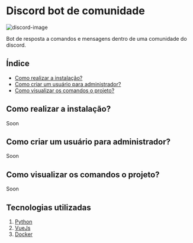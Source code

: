 # Discord bot de comunidade

![discord-image](https://bs-uploads.toptal.io/blackfish-uploads/components/seo/5948054/og_image/optimized/how-to-make-a-discord-bot-7c0fe302b98b05b145682344b3a4ec59.png)

<p>Bot de resposta a comandos e mensagens dentro de uma comunidade do discord.</p>

## Índice
- <a href="#howUse">Como realizar a instalação?</a>
- <a href="#howAddAdm">Como criar um usuário para administrador?</a>
- <a href="#howViewCmd">Como visualizar os comandos o projeto?</a>

## Como realizar a instalação?
<p id="howUse">
Soon
</p>

## Como criar um usuário para administrador?
<p id="howAddAdm">
Soon
</p>

## Como visualizar os comandos o projeto?
<p id="howViewCmd">
Soon
</p>

## Tecnologias utilizadas
1. [Python]()
2. [VueJs]()
3. [Docker]()